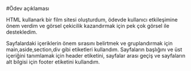 #Ödev açıklaması

HTML kullanark bir film sitesi oluşturdum, ödevde kullanıcı etkileşimine önem verdim ve görsel çekicilik kazandırmak için pek çok görsel ile destekledim.

Sayfalardaki içeriklerin önem sırasını belirtmek ve gruplandırmak için main,aside,section,div gibi etiketleri kullandım. Sayfaların başlığını ve üst içeriğini tanımlamak için header etiketini, sayfalar arası geçiş ve sayfaların alt bilgisi için footer etiketini kullandım.


